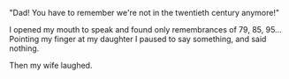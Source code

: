 ﻿---
layout: source/_posts
Title: From the Mouth of Babes
Author: Miguel Caldas
date: 2021-02-24 15:22:08
---


"Dad! You have to remember we're not in the twentieth century anymore!" 

I opened my mouth to speak 
and found only remembrances of 79, 85, 95... 
Pointing my finger at my daughter 
I paused to say something, 
and said nothing. 

Then my wife laughed.
